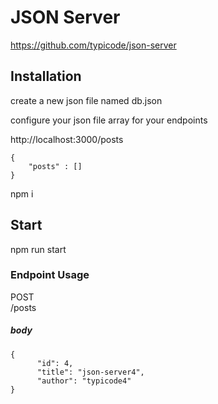 # JSON Server 
https://github.com/typicode/json-server

## Installation

create a new json file named db.json

configure your json file array for your endpoints 

http://localhost:3000/posts

```
{
    "posts" : []
}
```

npm i

## Start
npm run start

### Endpoint Usage
POST
<br/>
/posts

##### body
```
{
      "id": 4,
      "title": "json-server4",
      "author": "typicode4"
}
```
